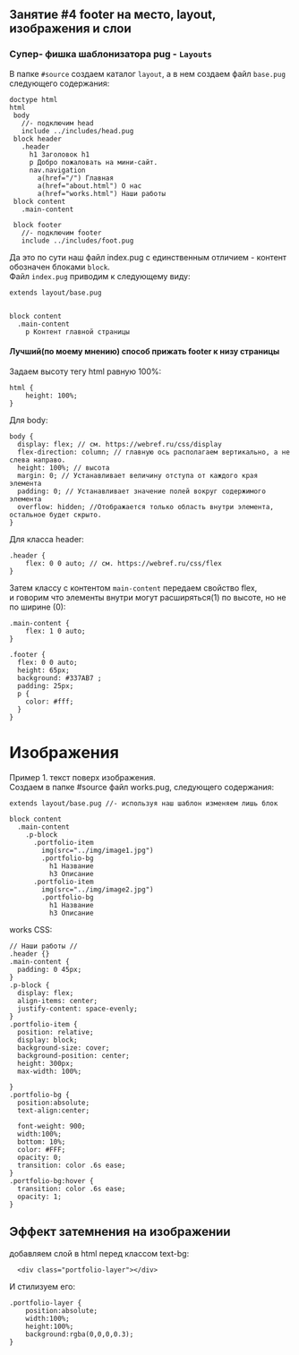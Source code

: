 ##  Занятие #4 footer на место, layout, изображения и слои

### Супер- фишка шаблонизатора pug - `Layouts`  
 В папке `#source` создаем каталог `layout`, а в нем создаем файл `base.pug` следующего содержания:  
 ```
doctype html
html
  body
    //- подключим head
    include ../includes/head.pug
  block header
    .header
      h1 Заголовок h1
      p Добро пожаловать на мини-сайт.
      nav.navigation
        a(href="/") Главная
        a(href="about.html") О нас
        a(href="works.html") Наши работы
  block content
    .main-content

  block footer
    //- подключим footer
    include ../includes/foot.pug
 ```  
 
 Да это по сути наш файл index.pug с единственным отличием - контент обозначен блоками `block`.  
 Файл `index.pug` приводим к следующему виду:  
```
extends layout/base.pug


block content
  .main-content
    p Контент главной страницы
```  





#### Лучший(по моему мнению) способ прижать footer к низу страницы

Задаем высоту тегу html  равную 100%:

```
html {
    height: 100%;
}

```  
 Для body:  

```
body {
  display: flex; // см. https://webref.ru/css/display
  flex-direction: column; // главную ось располагаем вертикально, а не слева направо.
  height: 100%; // высота
  margin: 0; // Устанавливает величину отступа от каждого края элемента
  padding: 0; // Устанавливает значение полей вокруг содержимого элемента
  overflow: hidden; //Отображается только область внутри элемента, остальное будет скрыто.
}

```  
Для класса header:  

```
.header {
    flex: 0 0 auto; // см. https://webref.ru/css/flex
}

```  
Затем классу с контентом `main-content` передаем свойство flex,   
и говорим что элементы внутри могут расширяться(1) по высоте, но не по ширине (0):

```
.main-content {
    flex: 1 0 auto;
}
```  
```
.footer {
  flex: 0 0 auto;
  height: 65px;
  background: #337AB7 ;
  padding: 25px;
  p {
    color: #fff;
  }
}

```  


#  Изображения

Пример 1. текст поверх изображения.  
Создаем в папке #source файл works.pug, следующего содержания:  
```
extends layout/base.pug //- используя наш шаблон изменяем лишь блок 

block content
  .main-content
    .p-block
      .portfolio-item
        img(src="../img/image1.jpg")
        .portfolio-bg
          h1 Название
          h3 Описание
      .portfolio-item
        img(src="../img/image2.jpg")
        .portfolio-bg
          h1 Название
          h3 Описание
```  
works CSS:  
```
// Наши работы //
.header {}
.main-content {
  padding: 0 45px;
}
.p-block {
  display: flex;
  align-items: center;
  justify-content: space-evenly;
}
.portfolio-item {
  position: relative;
  display: block;
  background-size: cover;
  background-position: center;
  height: 300px;
  max-width: 100%;

}
.portfolio-bg {
  position:absolute;
  text-align:center;

  font-weight: 900;
  width:100%;
  bottom: 10%;
  color: #FFF;
  opacity: 0;
  transition: color .6s ease;
}
.portfolio-bg:hover {
  transition: color .6s ease;
  opacity: 1;
}
```  
## Эффект затемнения на изображении  
добавляем слой в html перед классом text-bg:  

```
  <div class="portfolio-layer"></div> 
```  
И стилизуем его:  

```
.portfolio-layer {
    position:absolute;
    width:100%;
    height:100%;
    background:rgba(0,0,0,0.3);
}
```  
